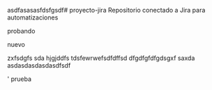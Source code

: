 asdfasasasfdsfgsdf# proyecto-jira
Repositorio conectado a Jira para automatizaciones


probando

nuevo



zxfsdgfs
sda
hjgjddfs
tdsfewrwefsdfdffsd
dfgdfgfdfgdsgxf
saxda
asdasdasdasdasdfsdf




'
prueba
